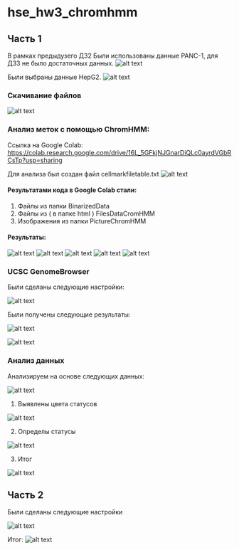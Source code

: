 # hse_hw3_chromhmm

## Часть 1
В рамках предыдузего ДЗ2 Были использованы данные PANC-1, для ДЗ3 не было достаточных данных.
![alt text](Panc1.png)


Были выбраны данные HepG2.
![alt text](HepG2.png)


### Скачивание файлов 
![alt text](files.png)

### Анализ меток с помощью ChromHMM:
Ссылка на Google Colab: https://colab.research.google.com/drive/16L_5GFkjNJGnarDiQLc0ayrdVGbRCsTp?usp=sharing

Для анализа был создан файл cellmarkfiletable.txt
![alt text](cellmarkfiletable.png)


#### Результатами кода в Google Colab стали:


1) Файлы из папки BinarizedData
2) Файлы из ( в папке html ) FilesDataCromHMM
3) Изображения из папки PictureChromHMM


#### Результаты:


![alt text](PictureChromHMM/EmissionParameters.png)
![alt text](PictureChromHMM/FoldEnrichment.png)
![alt text](PictureChromHMM/RefSeqTES.png)
![alt text](PictureChromHMM/RefSeqTSS.png)
![alt text](PictureChromHMM/TransitionParameters.png)


### UCSC GenomeBrowser 

Были сделаны следующие настройки:

![alt text](Genome/GenomeSettings.png)


Были получены следующие результаты:

![alt text](Genome/Genome1.png)

![alt text](Genome/Genome2.png)


### Анализ данных

Анализируем на основе следующих данных:

![alt text](PictureChromHMM/FoldEnrichment.png)


1) Выявлены цвета статусов

![alt text](results/color.png)


2) Определы статусы

![alt text](results/Results.png)

3) Итог

![alt text](results/ColorName.png)


## Часть 2
Были сделаны следующие настройки

![alt text](Genome/GenomeSettings2.png)

Итог:
![alt text](Genome/Genome3.png)
